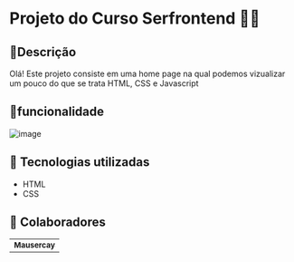 # Projeto do Curso Serfrontend 👨‍💻

## 📄Descrição 
Olá! Este projeto consiste em uma home page na qual podemos vizualizar um pouco do que se trata HTML, CSS e Javascript
## 🔧funcionalidade 

![image](<img width="1325" height="666" alt="image" src="https://github.com/user-attachments/assets/548a39a7-963c-4fc6-bc1a-15ec8bbfe9a8" />
)


## :wrench: Tecnologias utilizadas
* HTML
* CSS

## :handshake: Colaboradores
<table>
  <tr>
    <td align="center">
      <a href="https://github.com/Mausercay">
        <sub>
          <b>Mausercay</b>
        </sub>
      </a>
    </td>
  </tr>
</table>


